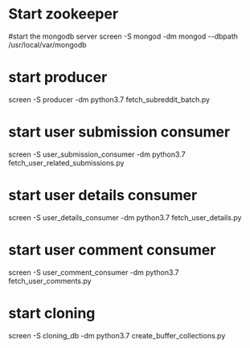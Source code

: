 # Start zookeeper

#start the mongodb server
screen -S mongod -dm mongod --dbpath /usr/local/var/mongodb


# start producer
screen -S producer -dm python3.7 fetch_subreddit_batch.py

# start user submission consumer
screen -S user_submission_consumer -dm python3.7 fetch_user_related_submissions.py

# start user details consumer
screen -S user_details_consumer -dm python3.7 fetch_user_details.py

# start user comment consumer
screen -S user_comment_consumer -dm python3.7 fetch_user_comments.py

# start cloning 
screen -S cloning_db -dm python3.7 create_buffer_collections.py
